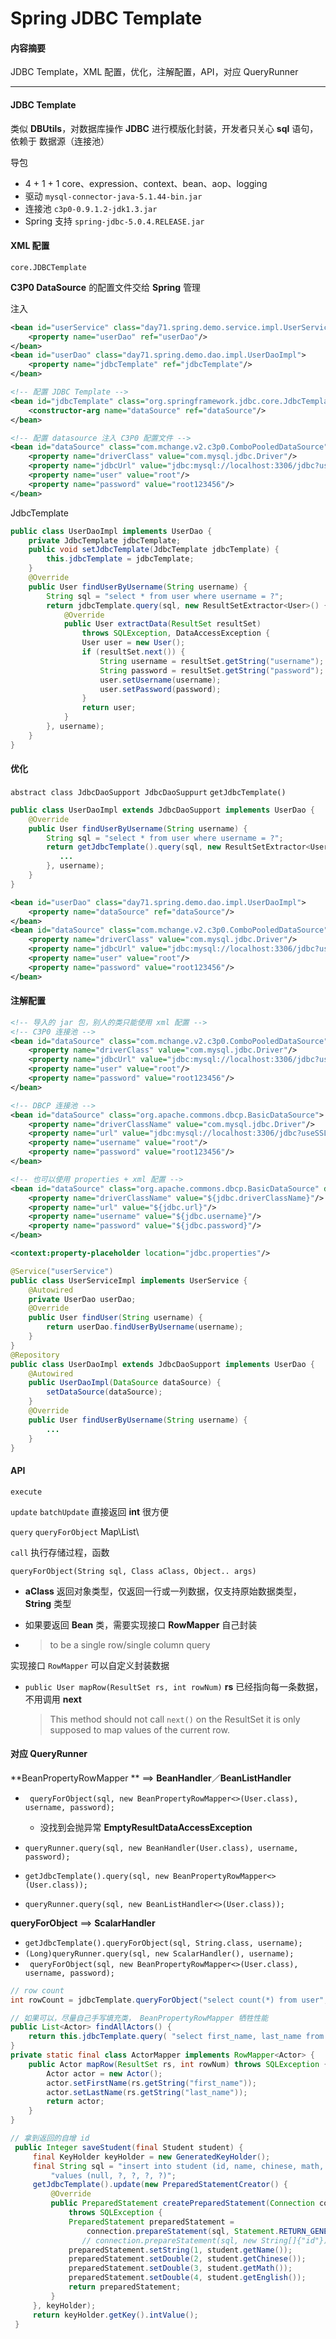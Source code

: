 # Spring JDBC Template

#### 内容摘要

JDBC Template，XML 配置，优化，注解配置，API，对应 QueryRunner

---

#### JDBC Template

类似 **DBUtils**，对数据库操作 **JDBC** 进行模版化封装，开发者只关心 **sql** 语句，依赖于 数据源（连接池）

导包

* 4 + 1 + 1 core、expression、context、bean、aop、logging
* 驱动 `mysql-connector-java-5.1.44-bin.jar`
* 连接池 `c3p0-0.9.1.2-jdk1.3.jar`
* Spring 支持 `spring-jdbc-5.0.4.RELEASE.jar`

#### XML 配置

`core.JDBCTemplate`

**C3P0 DataSource** 的配置文件交给 **Spring** 管理

注入

```xml
<bean id="userService" class="day71.spring.demo.service.impl.UserServiceImpl">
    <property name="userDao" ref="userDao"/>
</bean>
<bean id="userDao" class="day71.spring.demo.dao.impl.UserDaoImpl">
    <property name="jdbcTemplate" ref="jdbcTemplate"/>
</bean>

<!-- 配置 JDBC Template -->
<bean id="jdbcTemplate" class="org.springframework.jdbc.core.JdbcTemplate">
    <constructor-arg name="dataSource" ref="dataSource"/>
</bean>

<!-- 配置 datasource 注入 C3P0 配置文件 --> 
<bean id="dataSource" class="com.mchange.v2.c3p0.ComboPooledDataSource">
    <property name="driverClass" value="com.mysql.jdbc.Driver"/>
    <property name="jdbcUrl" value="jdbc:mysql://localhost:3306/jdbc?useSSL=false"/>
    <property name="user" value="root"/>
    <property name="password" value="root123456"/>
</bean>
```

JdbcTemplate

```java
public class UserDaoImpl implements UserDao {
    private JdbcTemplate jdbcTemplate;
    public void setJdbcTemplate(JdbcTemplate jdbcTemplate) {
        this.jdbcTemplate = jdbcTemplate;
    }
    @Override
    public User findUserByUsername(String username) {
        String sql = "select * from user where username = ?";
        return jdbcTemplate.query(sql, new ResultSetExtractor<User>() {
            @Override
            public User extractData(ResultSet resultSet) 
                throws SQLException, DataAccessException {
                User user = new User();
                if (resultSet.next()) {
                    String username = resultSet.getString("username");
                    String password = resultSet.getString("password");
                    user.setUsername(username);
                    user.setPassword(password);
                }
                return user;
            }
        }, username);
    }
}
```

#### 优化

`abstract class JdbcDaoSupport JdbcDaoSuppurt`  `getJdbcTemplate()`

```java
public class UserDaoImpl extends JdbcDaoSupport implements UserDao {
    @Override
    public User findUserByUsername(String username) {
        String sql = "select * from user where username = ?";
        return getJdbcTemplate().query(sql, new ResultSetExtractor<User>() {
           ...
        }, username);
    }
}
```

```xml
<bean id="userDao" class="day71.spring.demo.dao.impl.UserDaoImpl">
    <property name="dataSource" ref="dataSource"/>
</bean>
<bean id="dataSource" class="com.mchange.v2.c3p0.ComboPooledDataSource">
    <property name="driverClass" value="com.mysql.jdbc.Driver"/>
    <property name="jdbcUrl" value="jdbc:mysql://localhost:3306/jdbc?useSSL=false"/>
    <property name="user" value="root"/>
    <property name="password" value="root123456"/>
</bean>
```

#### 注解配置

```xml
<!-- 导入的 jar 包，别人的类只能使用 xml 配置 -->
<!-- C3P0 连接池 -->
<bean id="dataSource" class="com.mchange.v2.c3p0.ComboPooledDataSource">
    <property name="driverClass" value="com.mysql.jdbc.Driver"/>
    <property name="jdbcUrl" value="jdbc:mysql://localhost:3306/jdbc?useSSL=false"/>
    <property name="user" value="root"/>
    <property name="password" value="root123456"/>
</bean>

<!-- DBCP 连接池 -->
<bean id="dataSource" class="org.apache.commons.dbcp.BasicDataSource">
    <property name="driverClassName" value="com.mysql.jdbc.Driver"/>
    <property name="url" value="jdbc:mysql://localhost:3306/jdbc?useSSL=false"/>
    <property name="username" value="root"/>
    <property name="password" value="root123456"/>
</bean>
```

```xml
<!-- 也可以使用 properties + xml 配置 -->
<bean id="dataSource" class="org.apache.commons.dbcp.BasicDataSource" destroy-method="close">
    <property name="driverClassName" value="${jdbc.driverClassName}"/>
    <property name="url" value="${jdbc.url}"/>
    <property name="username" value="${jdbc.username}"/>
    <property name="password" value="${jdbc.password}"/>
</bean>

<context:property-placeholder location="jdbc.properties"/>
```

```java
@Service("userService")
public class UserServiceImpl implements UserService {
    @Autowired
    private UserDao userDao;  
    @Override
    public User findUser(String username) {
        return userDao.findUserByUsername(username);
    }
}
@Repository
public class UserDaoImpl extends JdbcDaoSupport implements UserDao {
    @Autowired
    public UserDaoImpl(DataSource dataSource) {
        setDataSource(dataSource);
    }
    @Override
    public User findUserByUsername(String username) {
        ...
    }
}
```

#### API

`execute`

`update` `batchUpdate` 直接返回 **int** 很方便

`query` `queryForObject`  Map\List\

`call` 执行存储过程，函数

`queryForObject(String sql, Class aClass, Object.. args)`

* **aClass** 返回对象类型，仅返回一行或一列数据，仅支持原始数据类型， **String** 类型

* 如果要返回 **Bean** 类，需要实现接口 **RowMapper** 自己封装

* > to be a single row/single column query

实现接口 `RowMapper` 可以自定义封装数据

* `public User mapRow(ResultSet rs, int rowNum)`  **rs** 已经指向每一条数据，不用调用 **next**

	> This method should not call `next()` on the ResultSet
	>  it is only supposed to map values of the current row.

#### 对应 QueryRunner

**BeanPropertyRowMapper ** ==> **BeanHandler**／**BeanListHandler**

* ` queryForObject(sql, new BeanPropertyRowMapper<>(User.class), username, password);`
  * 没找到会抛异常 **EmptyResultDataAccessException**
* `queryRunner.query(sql, new BeanHandler(User.class), username, password);`


* `getJdbcTemplate().query(sql, new BeanPropertyRowMapper<>(User.class));`
* `queryRunner.query(sql, new BeanListHandler<>(User.class));`

**queryForObject** ==> **ScalarHandler**

* `getJdbcTemplate().queryForObject(sql, String.class, username);`
* `(Long)queryRunner.query(sql, new ScalarHandler(), username);`
* ` queryForObject(sql, new BeanPropertyRowMapper<>(User.class), username, password);`

```java
// row count
int rowCount = jdbcTemplate.queryForObject("select count(*) from user", Integer.class);

// 如果可以，尽量自己手写填充类， BeanPropertyRowMapper 牺牲性能
public List<Actor> findAllActors() {
    return this.jdbcTemplate.query( "select first_name, last_name from t_actor", new ActorMapper());
}
private static final class ActorMapper implements RowMapper<Actor> {
    public Actor mapRow(ResultSet rs, int rowNum) throws SQLException {
        Actor actor = new Actor();
        actor.setFirstName(rs.getString("first_name"));
        actor.setLastName(rs.getString("last_name"));
        return actor;
    }
}
```

```java
// 拿到返回的自增 id
 public Integer saveStudent(final Student student) {
     final KeyHolder keyHolder = new GeneratedKeyHolder();
     final String sql = "insert into student (id, name, chinese, math, english)" +
         "values (null, ?, ?, ?, ?)";
     getJdbcTemplate().update(new PreparedStatementCreator() {
         @Override
         public PreparedStatement createPreparedStatement(Connection connection) 
             throws SQLException {
             PreparedStatement preparedStatement = 
                 connection.prepareStatement(sql, Statement.RETURN_GENERATED_KEYS);
             	// connection.prepareStatement(sql, new String[]{"id"});
             preparedStatement.setString(1, student.getName());
             preparedStatement.setDouble(2, student.getChinese());
             preparedStatement.setDouble(3, student.getMath());
             preparedStatement.setDouble(4, student.getEnglish());
             return preparedStatement;
         }
     }, keyHolder);
     return keyHolder.getKey().intValue();
 }
```





